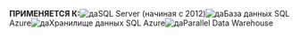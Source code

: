 <Token>**ПРИМЕНЯЕТСЯ К:**![да](../includes/media/yes.png)SQL Server (начиная с 2012)![да](../includes/media/yes.png)База данных SQL Azure![да](../includes/media/yes.png)Хранилище данных SQL Azure![да](../includes/media/yes.png)Parallel Data Warehouse </Token>